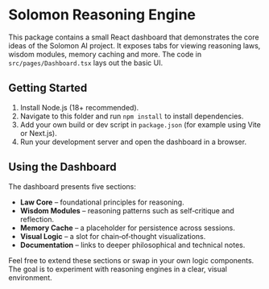 # Solomon Reasoning Engine

This package contains a small React dashboard that demonstrates the core ideas of the Solomon AI project. It exposes tabs for viewing reasoning laws, wisdom modules, memory caching and more. The code in `src/pages/Dashboard.tsx` lays out the basic UI.

## Getting Started
1. Install Node.js (18+ recommended).
2. Navigate to this folder and run `npm install` to install dependencies.
3. Add your own build or dev script in `package.json` (for example using Vite or Next.js).
4. Run your development server and open the dashboard in a browser.

## Using the Dashboard
The dashboard presents five sections:
- **Law Core** – foundational principles for reasoning.
- **Wisdom Modules** – reasoning patterns such as self‑critique and reflection.
- **Memory Cache** – a placeholder for persistence across sessions.
- **Visual Logic** – a slot for chain‑of‑thought visualizations.
- **Documentation** – links to deeper philosophical and technical notes.

Feel free to extend these sections or swap in your own logic components. The goal is to experiment with reasoning engines in a clear, visual environment.
